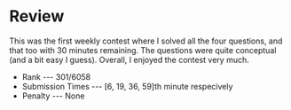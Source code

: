# Review
This was the first weekly contest where I solved all the four questions, and that too with 30 minutes remaining. The questions were quite conceptual (and a bit easy I guess). Overall, I enjoyed the contest very much.

* Rank --- 301/6058
* Submission Times --- [6, 19, 36, 59]th minute respecively
* Penalty --- None
